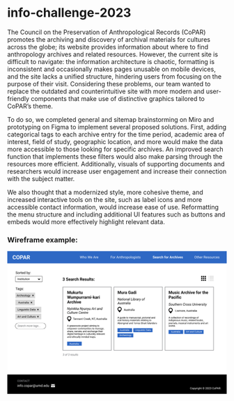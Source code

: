 # info-challenge-2023
The Council on the Preservation of Anthropological Records (CoPAR) promotes the archiving and discovery of archival materials for cultures across the globe; its website provides information about where to find anthropology archives and related resources. However, the current site is difficult to navigate: the information architecture is chaotic, formatting is inconsistent and occasionally makes pages unusable on mobile devices, and the site lacks a unified structure, hindering users from focusing on the purpose of their visit. Considering these problems, our team wanted to replace the outdated and counterintuitive site with more modern and user-friendly components that make use of distinctive graphics tailored to CoPAR’s theme.

To do so, we completed general and sitemap brainstorming on Miro and prototyping on Figma to implement several proposed solutions. First, adding categorical tags to each archive entry for the time period, academic area of interest, field of study, geographic location, and more would make the data more accessible to those looking for specific archives. An improved search function that implements these filters would also make parsing through the resources more efficient. Additionally, visuals of supporting documents and researchers would increase user engagement and increase their connection with the subject matter. 

We also thought that a modernized style, more cohesive theme, and increased interactive tools on the site, such as label icons and more accessible contact information, would increase ease of use. Reformatting the menu structure and including additional UI features such as buttons and embeds would more effectively highlight relevant data.

### Wireframe example:
![Wireframe](https://github.com/candace-sun/info-challenge-2023/blob/main/Wireframe%20Sample.png)
